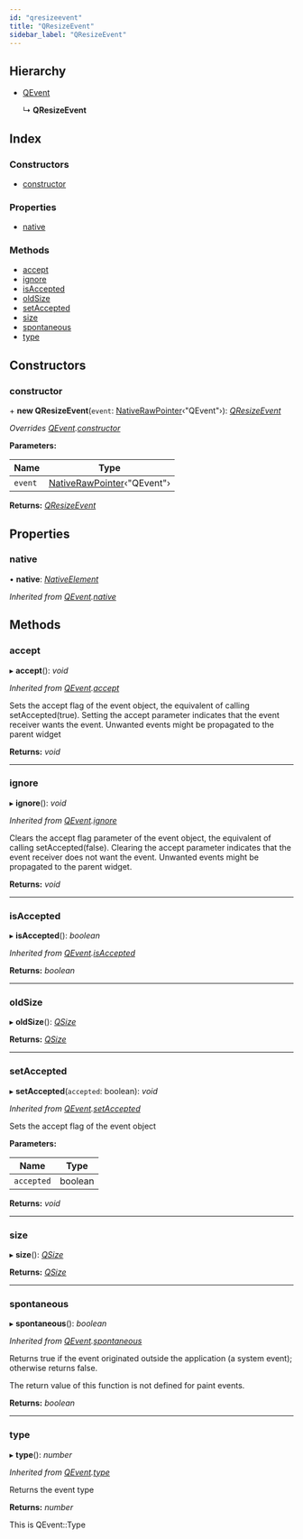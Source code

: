 ```yaml
---
id: "qresizeevent"
title: "QResizeEvent"
sidebar_label: "QResizeEvent"
---
```


## Hierarchy

* [QEvent](qevent.md)

  ↳ **QResizeEvent**

## Index

### Constructors

* [constructor](qresizeevent.md#constructor)

### Properties

* [native](qresizeevent.md#native)

### Methods

* [accept](qresizeevent.md#accept)
* [ignore](qresizeevent.md#ignore)
* [isAccepted](qresizeevent.md#isaccepted)
* [oldSize](qresizeevent.md#oldsize)
* [setAccepted](qresizeevent.md#setaccepted)
* [size](qresizeevent.md#size)
* [spontaneous](qresizeevent.md#spontaneous)
* [type](qresizeevent.md#type)

## Constructors

###  constructor

\+ **new QResizeEvent**(`event`: [NativeRawPointer](../globals.md#nativerawpointer)‹"QEvent"›): *[QResizeEvent](qresizeevent.md)*

*Overrides [QEvent](qevent.md).[constructor](qevent.md#constructor)*

**Parameters:**

Name | Type |
------ | ------ |
`event` | [NativeRawPointer](../globals.md#nativerawpointer)‹"QEvent"› |

**Returns:** *[QResizeEvent](qresizeevent.md)*

## Properties

###  native

• **native**: *[NativeElement](../globals.md#nativeelement)*

*Inherited from [QEvent](qevent.md).[native](qevent.md#native)*

## Methods

###  accept

▸ **accept**(): *void*

*Inherited from [QEvent](qevent.md).[accept](qevent.md#accept)*

Sets the accept flag of the event object, the equivalent of calling setAccepted(true).
Setting the accept parameter indicates that the event receiver wants the event. Unwanted events might be propagated to the parent widget

**Returns:** *void*

___

###  ignore

▸ **ignore**(): *void*

*Inherited from [QEvent](qevent.md).[ignore](qevent.md#ignore)*

Clears the accept flag parameter of the event object, the equivalent of calling setAccepted(false).
Clearing the accept parameter indicates that the event receiver does not want the event.
Unwanted events might be propagated to the parent widget.

**Returns:** *void*

___

###  isAccepted

▸ **isAccepted**(): *boolean*

*Inherited from [QEvent](qevent.md).[isAccepted](qevent.md#isaccepted)*

**Returns:** *boolean*

___

###  oldSize

▸ **oldSize**(): *[QSize](qsize.md)*

**Returns:** *[QSize](qsize.md)*

___

###  setAccepted

▸ **setAccepted**(`accepted`: boolean): *void*

*Inherited from [QEvent](qevent.md).[setAccepted](qevent.md#setaccepted)*

Sets the accept flag of the event object

**Parameters:**

Name | Type |
------ | ------ |
`accepted` | boolean |

**Returns:** *void*

___

###  size

▸ **size**(): *[QSize](qsize.md)*

**Returns:** *[QSize](qsize.md)*

___

###  spontaneous

▸ **spontaneous**(): *boolean*

*Inherited from [QEvent](qevent.md).[spontaneous](qevent.md#spontaneous)*

Returns true if the event originated outside the application (a system event); otherwise returns false.

The return value of this function is not defined for paint events.

**Returns:** *boolean*

___

###  type

▸ **type**(): *number*

*Inherited from [QEvent](qevent.md).[type](qevent.md#type)*

Returns the event type

**Returns:** *number*

This is QEvent::Type
